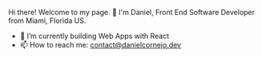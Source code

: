 Hi there! Welcome to my page. 👋
I'm Daniel, Front End Software Developer from Miami, Florida US.

- 🌱 I’m currently building Web Apps with React
- 📫 How to reach me: contact@danielcornejo.dev
